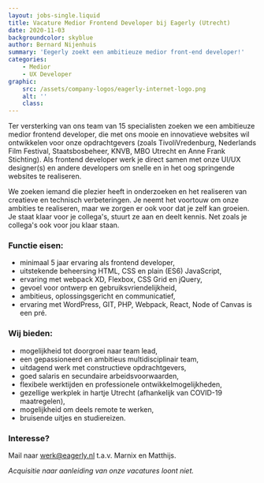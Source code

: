 ```yaml
---
layout: jobs-single.liquid
title: Vacature Medior Frontend Developer bij Eagerly (Utrecht)
date: 2020-11-03
backgroundcolor: skyblue
author: Bernard Nijenhuis
summary: 'Eegerly zoekt een ambitieuze medior front-end developer!'
categories:
    - Medior
    - UX Developer
graphic:
    src: /assets/company-logos/eagerly-internet-logo.png
    alt: ''
    class:
---
```


Ter versterking van ons team van 15 specialisten zoeken we een ambitieuze medior frontend developer, die met ons mooie en innovatieve websites wil ontwikkelen voor onze opdrachtgevers (zoals TivoliVredenburg, Nederlands Film Festival, Staatsbosbeheer, KNVB, MBO Utrecht en Anne Frank Stichting). Als frontend developer werk je direct samen met onze UI/UX designer(s) en andere developers om snelle en in het oog springende websites te realiseren.

We zoeken iemand die plezier heeft in onderzoeken en het realiseren van creatieve en technisch verbeteringen. Je neemt het voortouw om onze ambities te realiseren, maar we zorgen er ook voor dat je zelf kan groeien. Je staat klaar voor je collega's, stuurt ze aan en deelt kennis. Net zoals je collega's ook voor jou klaar staan.

### Functie eisen:

-   minimaal 5 jaar ervaring als frontend developer,
-   uitstekende beheersing HTML, CSS en plain (ES6) JavaScript,
-   ervaring met webpack XD, Flexbox, CSS Grid en jQuery,
-   gevoel voor ontwerp en gebruiksvriendelijkheid,
-   ambitieus, oplossingsgericht en communicatief,
-   ervaring met WordPress, GIT, PHP, Webpack, React, Node of Canvas is een pré.

### Wij bieden:

-   mogelijkheid tot doorgroei naar team lead,
-   een gepassioneerd en ambitieus multidisciplinair team,
-   uitdagend werk met constructieve opdrachtgevers,
-   goed salaris en secundaire arbeidsvoorwaarden,
-   flexibele werktijden en professionele ontwikkelmogelijkheden,
-   gezellige werkplek in hartje Utrecht (afhankelijk van COVID-19 maatregelen),
-   mogelijkheid om deels remote te werken,
-   bruisende uitjes en studiereizen.

### Interesse?

Mail naar [werk@eagerly.nl](mailto:werk@eagerly.nl) t.a.v. Marnix en Matthijs.

_Acquisitie naar aanleiding van onze vacatures loont niet._
